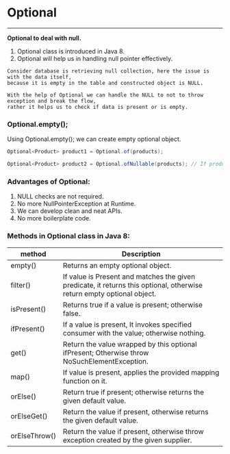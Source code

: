 # Optional

-----------------------------------------------

**Optional to deal with null.**

1. Optional class is introduced in Java 8.
2. Optional will help us in handling null pointer effectively.


```
Consider database is retrieving null collection, here the issue is with the data itself,
because it is empty in the table and constructed object is NULL.

With the help of Optional we can handle the NULL to not to throw exception and break the flow,
rather it helps us to check if data is present or is empty. 
```

### Optional.empty();

Using Optional.empty(); we can create empty optional object.

```java
Optional<Product> product1 = Optional.of(products);

Optional<Product> product2 = Optional.ofNullable(products); // If product is NULL, the resulting Optional object will be empty.
```

### Advantages of Optional:

1. NULL checks are not required.
2. No more NullPointerException at Runtime.
3. We can develop clean and neat APIs.
4. No more boilerplate code.

### Methods in Optional class in Java 8:

| method        | Description                                                                                                            |
|---------------|------------------------------------------------------------------------------------------------------------------------|
| empty()       | Returns an empty optional object.                                                                                      |
| filter()      | If value is Present and matches the given predicate, it returns this optional, otherwise return empty optional object. |
| isPresent()   | Returns true if a value is present; otherwise false.                                                                   |
| ifPresent()   | If a value is present, It invokes specified consumer with the value; otherwise nothing.                                |
| get()         | Return the value wrapped by this optional ifPresent; Otherwise throw NoSuchElementException.                           |
| map()         | If value is present, applies the provided mapping function on it.                                                      |
| orElse()      | Return true if present; otherwise returns the given default value.                                                     |
| orElseGet()   | Return the value if present, otherwise returns the given default value.                                                |
| orElseThrow() | Return the value if present, otherwise throw exception created by the given supplier.                                  |

